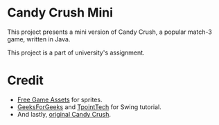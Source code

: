 # Candy Crush Mini
This project presents a mini version of Candy Crush, a popular match-3 game, written in Java.

This project is a part of university's assignment.

# Credit
- [Free Game Assets](https://free-game-assets.itch.io/free-match-3-game-assets) for sprites.
- [GeeksForGeeks](https://www.geeksforgeeks.org/introduction-to-java-swing/) and [TpointTech](https://www.tpointtech.com/java-swing) for Swing tutorial.
- And lastly, [original Candy Crush](https://www.king.com/game/candycrush).
